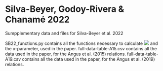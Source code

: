 # Silva-Beyer, Godoy-Rivera & Chanamé 2022

Sumpplementary data and files for Silva-Beyer et al. 2022

SB22_functions.py contains all the functions necessary to calculate <img src="https://render.githubusercontent.com/render/math?math=\Delta P_{rot,gyro}"> and the x-parameter, used in the paper.
full-data-table-A15.csv contains all the data used in the paper, for the Angus et al. (2015) relations. 
full-data-table-A19.csv contains all the data used in the paper, for the Angus et al. (2019) relations.
